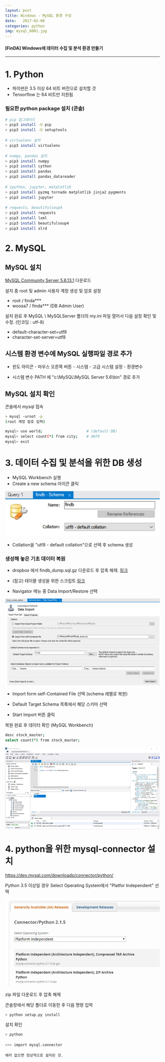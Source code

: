 ```yaml
---
layout: post
title: Windows - MySQL 환경 구성
date:   2017-02-08
categories: python
img: mysql_0001.jpg
---
```


#### [FinDA] Windows에 데이터 수집 및 분석 환경 만들기


----------------------------------

# 1. Python

* 파이썬은 3.5 이상 64 비트 버전으로 설치할 것
* Tensorflow 는 64 비트만 지원됨

### 필요한 python package 설치 (콘솔)

```bash
# pip 업그레이드
> pip3 install -U pip
> pip3 install -U setuptools

# virtualenv 설치
> pip3 install virtualenv

# numpy, pandas 설치
> pip3 install numpy
> pip3 install cython
> pip3 install pandas
> pip3 install pandas_datareader

# ipython, jupyter, matplotlib
> pip3 install pyzmq tornado matplotlib jinja2 pygments
> pip3 install jupyter

# requests, beautifulsoup4
> pip3 install requests
> pip3 install lxml
> pip3 install beautifulsoup4
> pip3 install xlrd
```

# 2. MySQL

## MySQL 설치

[MySQL Community Server 5.6.13.1](https://dev.mysql.com/downloads/file/?id=414335) 다운로드

설치 중 root 및 admin 사용자 계정 생성 및 암호 설정

* root   / finda\***
* woosa7 / finda\***  (DB Admin User)

설치 완료 후 MySQL \ MySQLServer 폴더의 my.ini 파일 열어서 다음 설정 확인 및 수정. (인코딩 : utf-8)

* default-character-set=utf8 
* character-set-server=utf8

## 시스템 환경 변수에 MySQL 실행파일 경로 추가

* 윈도 아이콘 - 마우스 오른쪽 버튼 - 시스템 - 고급 시스템 설정 - 환경변수

* 시스템 변수 PATH 에 "c:\MySQL\MySQL Server 5.6\bin" 경로 추가

## MySQL 설치 확인

콘솔에서 mysql 접속

```bash
> mysql -uroot -p
(root 계정 암호 입력)
```

```bash
mysql> use world;                    # (default DB)
mysql> select count(*) from city;    # 4079
mysql> exit
```

# 3. 데이터 수집 및 분석을 위한 DB 생성

* MySQL Workbench 실행
* Create a new schema 아이콘 클릭

![img](./images/mysql_0001.jpg)

* Collation을 "utf8 - default collation"으로 선택 후 schema 생성

### 생성해 놓은 기초 데이터 복원

* dropbox 에서 findb_dump.sql.gz 다운로드 후 압축 해제. [링크](https://www.dropbox.com/s/1f44sylm9b32jqi/findb_dump.sql.gz?dl=0)

* (참고) 테이블 생성을 위한 스크립트 [링크](https://www.dropbox.com/s/wfxiscrkb0d9xez/finda_create_tables.sql?dl=0)

* Navigator 메뉴 중 Data Import/Restore 선택

![img](./images/mysql_0004.jpg)

* Import form self-Contained File 선택 (schema 레벨로 복원)

* Default Target Schema 목록에서 해당 스키마 선택

* Start Import 버튼 클릭

복원 완료 후 데이터 확인 (MySQL Workbench)

```bash
desc stock_master;
select count(*) from stock_master;
```

![img](./images/mysql_0006.jpg)

# 4. python을 위한 mysql-connector 설치

https://dev.mysql.com/downloads/connector/python/

Python 3.5 이상일 경우 Select Operating System에서 "Platfor Independent" 선택

![img](./images/mysql_0007.jpg)

zip 파일 다운로드 후 압축 해제

콘솔창에서 해당 폴더로 이동한 후 다음 명령 입력

``` bash
> python setup.py install
```

설치 확인

``` bash
> python

>>> import mysql.connector

에러 없으면 정상적으로 설치된 것.

```
